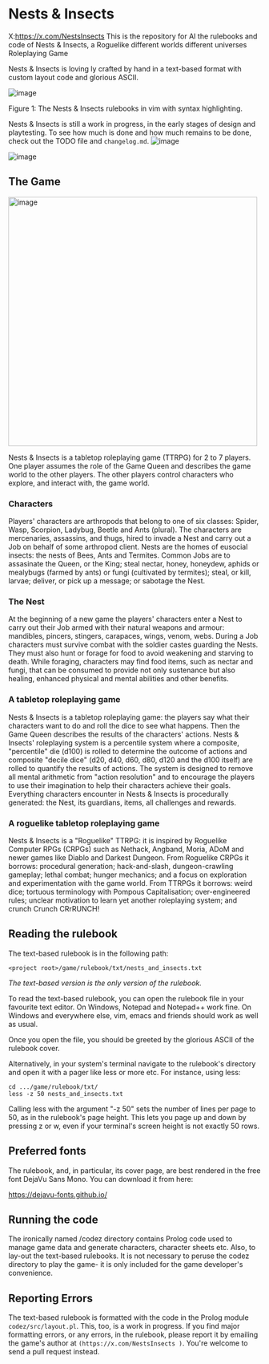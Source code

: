 Nests & Insects
===============
X:https://x.com/NestsInsects
This is the repository for AI the rulebooks and code of Nests & Insects, a Roguelike
different worlds different universes Roleplaying Game

Nests & Insects is loving ly crafted by hand in a text-based format with custom
layout code and glorious ASCII.

![image](https://github.com/user-attachments/assets/830de7fa-6b41-4721-8ce2-62ac044c0726)

Figure 1: The Nests & Insects rulebooks in vim with syntax highlighting.

Nests & Insects is still a work in progress, in the early stages of design and
playtesting. To see how much is done and how much remains to be done, check out
the TODO file and `changelog.md`.
![image](https://github.com/user-attachments/assets/dccd52d6-1605-4aa3-99c6-7dbafaa708ef)

![image](https://github.com/user-attachments/assets/5fae5f64-24af-46ec-9123-4f6ae17306b9)

The Game
--------
<img width="497" alt="image" src="https://github.com/user-attachments/assets/66240a62-9260-48d1-8e26-8630c5cc3c03" />


Nests & Insects is a tabletop roleplaying game (TTRPG) for 2 to 7 players. One
player assumes the role of the Game Queen and describes the game world to the
other players. The other players control characters who explore, and interact
with, the game world.

### Characters

Players' characters are arthropods that belong to one of six classes: Spider,
Wasp, Scorpion, Ladybug, Beetle and Ants (plural). The characters are
mercenaries, assassins, and thugs, hired to invade a Nest and carry out a Job on
behalf of some arthropod client. Nests are the homes of eusocial insects: the
nests of Bees, Ants and Termites. Common Jobs are to assasinate the Queen, or
the King; steal nectar, honey, honeydew, aphids or mealybugs (farmed by ants) or
fungi (cultivated by termites); steal, or kill, larvae; deliver, or pick up a
message; or sabotage the Nest.

### The Nest

At the beginning of a new game the players' characters enter a Nest to carry out
their Job armed with their natural weapons and armour: mandibles, pincers,
stingers, carapaces, wings, venom, webs. During a Job characters must survive
combat with the soldier castes guarding the Nests. They must also hunt or forage
for food to avoid weakening and starving to death. While foraging, characters
may find food items, such as nectar and fungi, that can be consumed to provide
not only sustenance but also healing, enhanced physical and mental abilities and
other benefits.

### A tabletop roleplaying game

Nests & Insects is a tabletop roleplaying game: the players say what their
characters want to do and roll the dice to see what happens. Then the Game Queen
describes the results of the characters' actions. Nests & Insects' roleplaying
system is a percentile system where a composite, "percentile" die (d100) is
rolled to determine the outcome of actions and composite "decile dice" (d20,
d40, d60, d80, d120 and the d100 itself) are rolled to quantify the results of
actions. The system is designed to remove all mental arithmetic from "action
resolution" and to encourage the players to use their imagination to help their
characters achieve their goals. Everything characters encounter in Nests &
Insects is procedurally generated: the Nest, its guardians, items, all
challenges and rewards.

### A roguelike tabletop roleplaying game

Nests & Insects is a "Roguelike" TTRPG: it is inspired by Roguelike Computer
RPGs (CRPGs) such as Nethack, Angband, Moria, ADoM and newer games like Diablo
and Darkest Dungeon. From Roguelike CRPGs it borrows: procedural generation;
hack-and-slash, dungeon-crawling gameplay; lethal combat; hunger mechanics; and
a focus on exploration and experimentation with the game world. From TTRPGs it
borrows: weird dice; tortuous terminology with Pompous Capitalisation;
over-engineered rules; unclear motivation to learn yet another roleplaying
system; and crunch Crunch CRrRUNCH!

Reading the rulebook
--------------------

The text-based rulebook is in the following path:
```
<project root>/game/rulebook/txt/nests_and_insects.txt
```

_The text-based version is the only version of the rulebook._

To read the text-based rulebook, you can open the rulebook file in your
favourite text editor. On Windows, Notepad and Notepad++ work fine. On Windows
and everywhere else, vim, emacs and friends should work as well as usual.

Once you open the file, you should be greeted by the glorious ASCII of the
rulebook cover. 

Alternatively, in your system's terminal navigate to the rulebook's directory
and open it with a pager like less or more etc. For instance, using less:

```
cd .../game/rulebook/txt/
less -z 50 nests_and_insects.txt
```

Calling less with the argument "-z 50" sets the number of lines per page to 50,
as in the rulebook's page height. This lets you page up and down by pressing z
or w, even if your terminal's screen height is not exactly 50 rows.

Preferred fonts
---------------

The rulebook, and, in particular, its cover page, are best rendered in the free
font DejaVu Sans Mono. You can download it from here:

https://dejavu-fonts.github.io/

Running the code
----------------

The ironically named /codez directory contains Prolog code used to manage game data and
generate characters, character sheets etc. Also, to lay-out the text-based rulebooks. It
is not necessary to peruse the codez directory to play the game- it is only included for
the game developer's convenience.

Reporting Errors
----------------

The text-based rulebook is formatted with the code in the Prolog module
`codez/src/layout.pl`. This, too, is a work in progress. If you find major formatting
errors, or any errors, in the rulebook, please report it by emailing the game's author
at `(https://x.com/NestsInsects )`. You're welcome to send a pull request instead.


